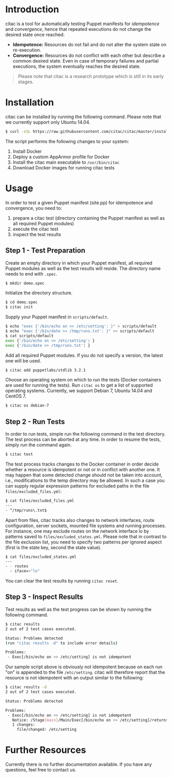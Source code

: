 # Introduction

citac is a tool for automatically testing Puppet manifests for *idempotence* and *convergence*, hence that repeated executions do not change the desired state once reached:

- **Idempotence:** Resources do not fail and do not alter the system state on re-execution.
- **Convergence:** Resources do not conflict with each other but describe a common desired state. Even in case of temporary failures and partial executions, the system eventually reaches the desired state.

> Please note that citac is a research prototype which is still in its early stages.

# Installation

citac can be installed by running the following command. Please note that we currently support only Ubuntu 14.04.

```sh
$ curl -sSL https://raw.githubusercontent.com/citac/citac/master/install/install.sh | sudo bash
```

The script performs the following changes to your system:

1. Install Docker
2. Deploy a custom AppArmor profile for Docker
3. Install the citac main executable to `/usr/bin/citac`
4. Download Docker images for running citac tests

# Usage

In order to test a given Puppet manifest (site.pp) for idempotence and convergence, you need to:

1. prepare a citac test (directory containing the Puppet manifest as well as all required Puppet modules)
2. execute the citac test
3. inspect the test results

## Step 1 - Test Preparation

Create an empty directory in which your Puppet manifest, all required Puppet modules as well as the test results will reside. The directory name needs to end with `.spec`.

```sh
$ mkdir demo.spec
```

Initialize the directory structure.

```sh
$ cd demo.spec
$ citac init
```

Supply your Puppet manifest in `scripts/default`.

```sh
$ echo "exec {'/bin/echo on >> /etc/setting': }" > scripts/default
$ echo "exec {'/bin/date >> /tmp/runs.txt': }" >> scripts/default
$ cat scripts/default
exec {'/bin/echo on >> /etc/setting': }
exec {'/bin/date >> /tmp/runs.txt': }
```

Add all required Puppet modules. If you do not specify a version, the latest one will be used.

```sh
$ citac add puppetlabs/stdlib 3.2.1
```

Choose an operating system on which to run the tests (Docker containers are used for running the tests).
Run `citac os` to get a list of supported operating systems. Currently, we support Debian 7, Ubuntu 14.04 and CentOS 7.

```sh
$ citac os debian-7
```

## Step 2 - Run Tests

In order to run tests, simple run the following command in the test directory. The test process can be aborted
at any time. In order to resume the tests, simply run the command again.

```sh
$ citac test
```

The test process tracks changes to the Docker container in order decide whether a resource is idempotent or not or
in conflict with another one. It may happen that some detected change should not be taken into account, i.e.,
modifications to the temp directory may be allowed. In such a case you can supply regular expression patterns for
excluded paths in the file `files/excluded_files.yml`:

```sh
$ cat files/excluded_files.yml
---
- ^/tmp/runs\.txt$
```

Apart from files, citac tracks also changes to network interfaces, route configuration, server sockets,
mounted file systems and running processes. For instance, one may exclude routes on the network interface lo by
patterns saved to `files/excluded_states.yml`. Please note that in contrast to the file exclusion list, you need to
specify two patterns per ignored aspect (first is the state key, second the state value).

```sh
$ cat files/excluded_states.yml
---
- - routes
  - iface=>"lo"
```

You can clear the test results by running `citac reset`.

## Step 3 - Inspect Results

Test results as well as the test progress can be shown by running the following command.

```sh
$ citac results
2 out of 2 test cases executed.

Status: Problems detected
(run "citac results -d" to include error details)

Problems:
 - Exec[/bin/echo on >> /etc/setting] is not idempotent
```

Our sample script above is obviously not idempotent because on each run "on" is appended to the file `/etc/setting`.
citac will therefore report that the resource is not idempotent with an output similar to the following:

```sh
$ citac results -d
2 out of 2 test cases executed.

Status: Problems detected

Problems:
 - Exec[/bin/echo on >> /etc/setting] is not idempotent
   Notice: /Stage[main]/Main/Exec[/bin/echo on >> /etc/setting]/returns: executed successfully
   1 changes:
     file/changed: /etc/setting
```

# Further Resources

Currently there is no further documentation available. If you have any questions, feel free to contact us.
